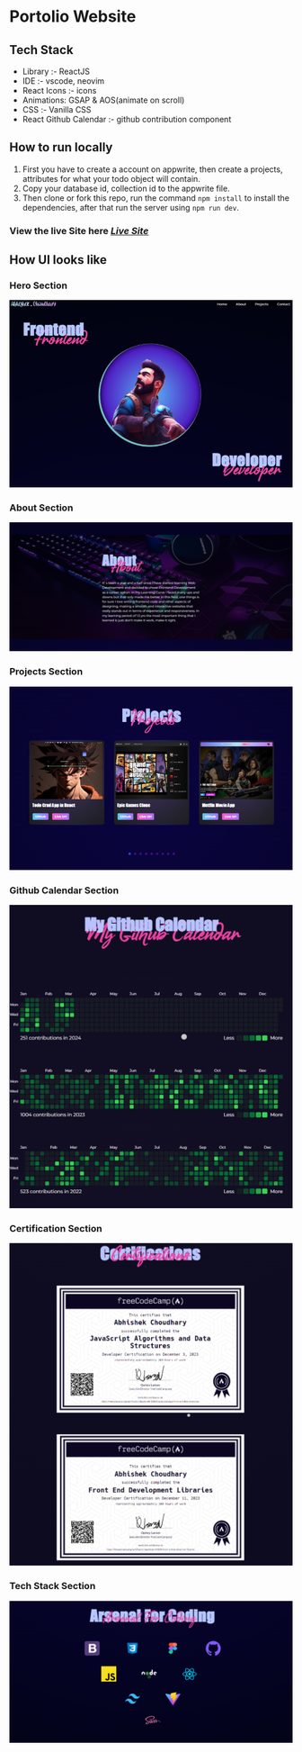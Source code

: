 # Portolio Website

## Tech Stack

- Library :- ReactJS
- IDE :- vscode, neovim
- React Icons :- icons
- Animations: GSAP & AOS(animate on scroll)
- CSS :- Vanilla CSS
- React Github Calendar :- github contribution component

## How to run locally

1. First you have to create a account on appwrite, then create a projects, attributes for what your todo object will contain.
2. Copy your database id, collection id to the appwrite file.
3. Then clone or fork this repo, run the command `npm install` to install the dependencies, after that run the server using `npm run dev`.

### View the live Site here <ins>_[Live Site](https://todo-app-appwrite-typescript.vercel.app)_</ins>

## How UI looks like

### Hero Section

![Hero Section](./public/website/main-section.png)


### About Section

![About Section](./public/website/about-section.png)


### Projects Section

![Projects Section](./public/website/projects-section.png)


### Github Calendar Section

![Github Calendar Section](./public/website/github-calendar.png)


### Certification Section

![Certification Section](./public/website/certifications.png)


### Tech Stack Section

![Tech Stack Section](./public/website/arsenal-section.png)

